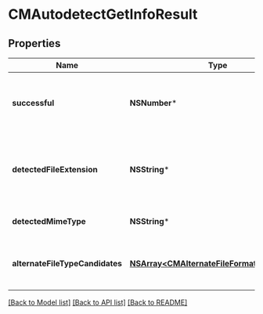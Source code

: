 # CMAutodetectGetInfoResult

## Properties
Name | Type | Description | Notes
------------ | ------------- | ------------- | -------------
**successful** | **NSNumber*** | True if the operation was successful, false otherwise | [optional] 
**detectedFileExtension** | **NSString*** | Detected file extension of the file format, with a leading period | [optional] 
**detectedMimeType** | **NSString*** | MIME type of this file extension | [optional] 
**alternateFileTypeCandidates** | [**NSArray&lt;CMAlternateFileFormatCandidate&gt;***](CMAlternateFileFormatCandidate.md) | Alternate file type options and their probability | [optional] 

[[Back to Model list]](../README.md#documentation-for-models) [[Back to API list]](../README.md#documentation-for-api-endpoints) [[Back to README]](../README.md)


